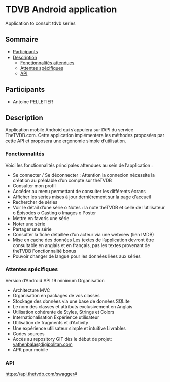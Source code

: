 # TDVB Android application
Application to consult tdvb series

## Sommaire

- [Participants](#participants)
- [Description](#description)
  - [Fonctionnalités attendues](#fonctionnalités-attendues)
  - [Attentes spécifiques](#attentes-spécifiques)
  - [API](#api)

## Participants
- Antoine PELLETIER

## Description

Application mobile Android qui s’appuiera sur l’API du service TheTVDB.com.
Cette application implémentera les méthodes proposées par cette API et proposera une ergonomie simple d’utilisation.

### Fonctionnalités

Voici les fonctionnalités principales attendues au sein de l’application :
- Se connecter / Se déconnecter : Attention la connexion nécessite la création au
préalable d’un compte sur theTVDB
- Consulter mon profil
- Accéder au menu permettant de consulter les différents écrans
- Afficher les séries mises à jour dernièrement sur la page d’accueil
- Rechercher de séries
- Voir le détail d’une série
o Notes : la note theTVDB et celle de l’utilisateur o Épisodes
o Casting
o Images
o Poster
- Mettre en favoris une série
- Noter une série
- Partager une série
- Consulter la fiche détaillée d’un acteur via une webview (lien IMDB)
- Mise en cache des données
Les textes de l’application devront être consultable en anglais et en français, pas les textes provenant de theTVDB
Fonctionnalité bonus
- Pouvoir changer de langue pour les données liées aux séries



### Attentes spécifiques

Version d’Android
API 19 minimum
Organisation
- Architecture MVC
- Organisation en packages de vos classes
- Stockage des données via une base de données SQLite
- Le nom des classes et attributs exclusivement en Anglais
- Utilisation cohérente de Styles, Strings et Colors
- Internationalisation
Expérience utilisateur
- Utilisation de fragments et d’Activity
- Une expérience utilisateur simple et intuitive
Livrables
- Codes sources
- Accès au repository GIT dès le début de projet: vathenbala@digipolitan.com
- APK pour mobile

### API

https://api.thetvdb.com/swagger#
